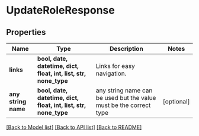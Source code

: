 # UpdateRoleResponse


## Properties
Name | Type | Description | Notes
------------ | ------------- | ------------- | -------------
**links** | **bool, date, datetime, dict, float, int, list, str, none_type** | Links for easy navigation. | 
**any string name** | **bool, date, datetime, dict, float, int, list, str, none_type** | any string name can be used but the value must be the correct type | [optional]

[[Back to Model list]](../README.md#documentation-for-models) [[Back to API list]](../README.md#documentation-for-api-endpoints) [[Back to README]](../README.md)


